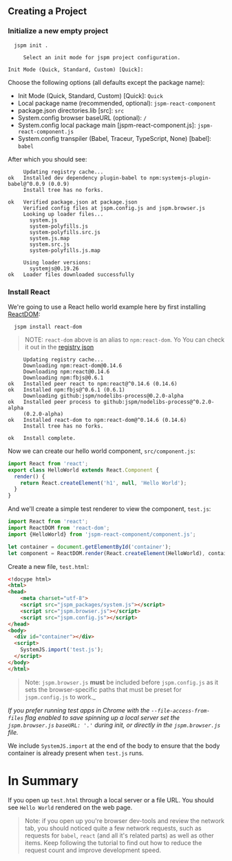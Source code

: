 ## Creating a Project

### Initialize a new empty project

```
  jspm init .

     Select an init mode for jspm project configuration.

Init Mode (Quick, Standard, Custom) [Quick]:
```

Choose the following options (all defaults except the package name):

* Init Mode (Quick, Standard, Custom) [Quick]: `Quick`
* Local package name (recommended, optional): `jspm-react-component`
* package.json directories.lib [src]: `src`
* System.config browser baseURL (optional): `/`
* System.config local package main [jspm-react-component.js]: `jspm-react-component.js`
* System.config transpiler (Babel, Traceur, TypeScript, None) [babel]: `babel`

After which you should see:

```
     Updating registry cache...
ok   Installed dev dependency plugin-babel to npm:systemjs-plugin-babel@^0.0.9 (0.0.9)
     Install tree has no forks.

ok   Verified package.json at package.json
     Verified config files at jspm.config.js and jspm.browser.js
     Looking up loader files...
       system.js
       system-polyfills.js
       system-polyfills.src.js
       system.js.map
       system.src.js
       system-polyfills.js.map

     Using loader versions:
       systemjs@0.19.26
ok   Loader files downloaded successfully
```

### Install React

We're going to use a React hello world example here by first installing [ReactDOM](https://www.npmjs.com/package/react-dom):

```
  jspm install react-dom
```

> NOTE: `react-dom` above is an alias to `npm:react-dom`. Yo You can check it out in the [registry json](https://github.com/jspm/registry/blob/master/registry.json)


```
     Updating registry cache...
     Downloading npm:react-dom@0.14.6
     Downloading npm:react@0.14.6
     Downloading npm:fbjs@0.6.1
ok   Installed peer react to npm:react@^0.14.6 (0.14.6)
ok   Installed npm:fbjs@^0.6.1 (0.6.1)
     Downloading github:jspm/nodelibs-process@0.2.0-alpha
ok   Installed peer process to github:jspm/nodelibs-process@^0.2.0-alpha
     (0.2.0-alpha)
ok   Installed react-dom to npm:react-dom@^0.14.6 (0.14.6)
     Install tree has no forks.

ok   Install complete.
```

Now we can create our hello world component, `src/component.js`:

```javascript
import React from 'react';
export class HelloWorld extends React.Component {
  render() {
    return React.createElement('h1', null, 'Hello World');
  }
}
```

And we'll create a simple test renderer to view the component, `test.js`:

```javascript
import React from 'react';
import ReactDOM from 'react-dom';
import {HelloWorld} from 'jspm-react-component/component.js';

let container = document.getElementById('container');
let component = ReactDOM.render(React.createElement(HelloWorld), container);
```

Create a new file, `test.html`:

```html
<!docype html>
<html>
<head>
    <meta charset="utf-8">
    <script src="jspm_packages/system.js"></script>
    <script src="jspm.browser.js"></script>
    <script src="jspm.config.js"></script>
</head>
<body>
  <div id="container"></div>
  <script>
    SystemJS.import('test.js');
  </script>
</body>
</html>
```

> Note: `jspm.browser.js` **must** be included before `jspm.config.js` as it sets the browser-specific paths that must be preset for `jspm.config.js` to work._

_If you prefer running test apps in Chrome with the `--file-access-from-files` flag enabled to save spinning up a local server set the `jspm.browser.js` `baseURL: '.'` during init, or directly in the `jspm.browser.js` file._

We include `SystemJS.import` at the end of the body to ensure that the body container is already present when `test.js` runs.

# In Summary

If you open up `test.html` through a local server or a file URL. You should see `Hello World` rendered on the web page.

> Note: if you open up you're browser dev-tools and review the network tab, you should noticed quite a few network requests, such as requests for `babel`, `react` (and all it's related parts) as well as other items. Keep following the tutorial to find out how to reduce the request count and improve development speed.
